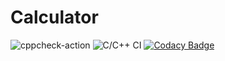 # Calculator
![cppcheck-action](https://github.com/99002533/Calculator/workflows/cppcheck-action/badge.svg)
![C/C++ CI](https://github.com/99002533/Calculator/workflows/C/C++%20CI/badge.svg)
[![Codacy Badge](https://app.codacy.com/project/badge/Grade/e4bcc24f7b4a4937a150af26dc2dc825)](https://www.codacy.com/gh/99002533/Calculator/dashboard?utm_source=github.com&amp;utm_medium=referral&amp;utm_content=99002533/Calculator&amp;utm_campaign=Badge_Grade)
